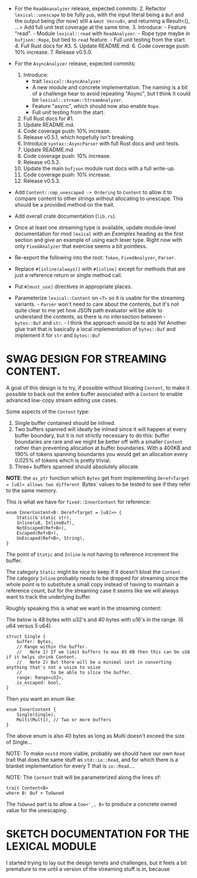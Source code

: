 - For the `ReadAnanalyzer` release, expected commits:
   2. Refactor `lexical::unescape` to be fully `pub`, with the input
      literal being a `Buf` and the output being (for now) still a
      `&mut Vec<u8>`, and returning a Result<(), ...>
       Add full unit test coverage at the same time.
   3. Introduce:
        - Feature "read".
        - Module `lexical::read` with `ReadAnalyzer`.
        - Rope type maybe in `bufjson::Rope`, but tied to `read` feature.
        - Full unit testing from the start.
    4. Full Rust docs for #3.
    5. Update README.md.
    6. Code coverage push: 10% increase.
    7. Release v0.5.0.
- For the `AsyncAnalyzer` release, expected commits:
    1. Introduce:
         - trait `lexical::AsyncAnalyzer`
         - A new module and concrete implementation. The naming is a bit of a
           challenge hear to avoid repeating "Async", but I think it could be
           `lexical::stream::StreamAnalyzer`.
        - Feature "async", which should now also enable `Rope`.
        - Full unit testing from the start.
    2. Full Rust docs for #1.
    3. Update README.md.
    4. Code coverage push: 10% increase.
    5. Release v0.5.1, which hopefully isn't breaking.
    6. Introduce `syntax::AsyncParser` with full Rust docs and unit tests.
    7. Update README.md
    8. Code coverage push: 10% increase.
    9. Release v0.5.2.
    10. Update the main `bufjson` module rust docs with a full write-up.
    11. Code coverage push: 10% increase.
    12. Release v0.5.3.

- Add `Content::cmp_unescaped -> Ordering` to `Content` to allow it to compare content to other
  strings without allocating to unescape. This should be a provided method on the trait.
- Add overall crate documentation (`lib.rs`).
- Once at least one streaming type is available, update module-level documentation for mod `lexical`
  with an *Examples* heading as the first section and give an example of using each lexer type.
  Right now with only `FixedAnalyzer` that exercise seems a bit pointless.
- Re-export the following into the root: `Token`, `FixedAnalyzer`, `Parser`.
- Replace `#[inline(always)]` with `#[inline]` except for methods that are just a reference return
  or single method call.
- Put `#[must_use]` directives in appropriate places.
- Parameterize `lexical::Content` on `<T>` so it is usable for the
  streaming variants.
      - `Parser` won't need to care about the contents, but it's
        not quite clear to me yet how JSON path evaluator will be able
        to understand the contents, as there is no intersection between
      - `bytes::Buf` and `str`.
      - I think the approach would be to add Yet Another glue trait that
        is basically a local implementation of `bytes::Buf` and implement
        it for `str` and `bytes::Buf`


SWAG DESIGN FOR STREAMING CONTENT.
==================================

A goal of this design is to try, if possible without bloating `Content`, to make it possible to
back out the entire buffer associated with a `Content` to enable advanced low-copy stream editing
use cases.

Some aspects of the `Content` type:

1. Single buffer contained should be inlined.
2. Two buffers spanned will ideally be inlined since it will happen at every buffer boundary, but
   it is not strictly necessary to do this: buffer boundaries are rare and we might be better off
   with a smaller `Content` rather than preventing allocation at buffer boundaries. With a 400KB
   and 190% of tokens spanning boundaries you would get an allocation every 0.025% of tokens which
   is pretty trivial.
3. Three+ buffers spanned should absolutely allocate.

**NOTE**: the `as_ptr` function which `Bytes` get from implementing `Deref<Target = [u8]> allows
          two different `Bytes` values to be tested to see if they refer to the same memory.

This is what we have for `fixed::InnerContent` for reference:

```
enum InnerContent<B: Deref<Target = [u8]>> {
    Static(&'static str),
    Inline(u8, InlineBuf),
    NotEscaped(Ref<B>),
    Escaped(Ref<B>),
    UnEscaped(Ref<B>, String),
}
```

The point of `Static` and `Inline` is not having to reference increment the buffer.

The category `Static` might be nice to keep if it doesn't bloat the `Content`. The category `Inline`
probably needs to be dropped for streaming since the whole point is to substitute a small copy
instead of having to maintain a reference count, but for the streaming case it seems like we will
always want to track the underlying buffer.

Roughly speaking this is what we want in the streaming content:

The below is 48 bytes with u32's and 40 bytes with u16's in the range. (6 u64 versus 5 u64).

```
struct Single {
    buffer: Bytes,
    // Range within the buffer.
    //   Note 1) If we limit buffers to max 65 KB then this can be u16 if it helps shrink Content.
    //   Note 2) But there will be a minimal cost in converting anything that's not a usize to usize
    //           to be able to slice the buffer.
    range: Range<u32>,
    is_escaped: bool,
}
```

Then you want an enum like:

```
enum InnerContent {
    Single(Single),
    Multi(Multi), // Two or more buffers
}
```

The above enum is also 40 bytes as long as Multi doesn't exceed the size of Single...

NOTE: To make `nostd` more viable, probably we should have our own `Read` trait that does the same
      stuff as `std::io::Read`, and for which there is a blanket implementation for every T that is
      `io::Read`....

NOTE: The `Content` trait will be parameterized along the lines of:

```
trait Content<B>
where B: Buf + ToOwned
```

The `ToOwned` part is to allow a `Cow<'_, B>` to produce a concrete owned value for the unescaping.

SKETCH DOCUMENTATION FOR THE LEXICAL MODULE
===========================================

I started trying to lay out the design tenets and challenges, but it feels a bit premature to me
until a version of the streaming stuff is in, because
